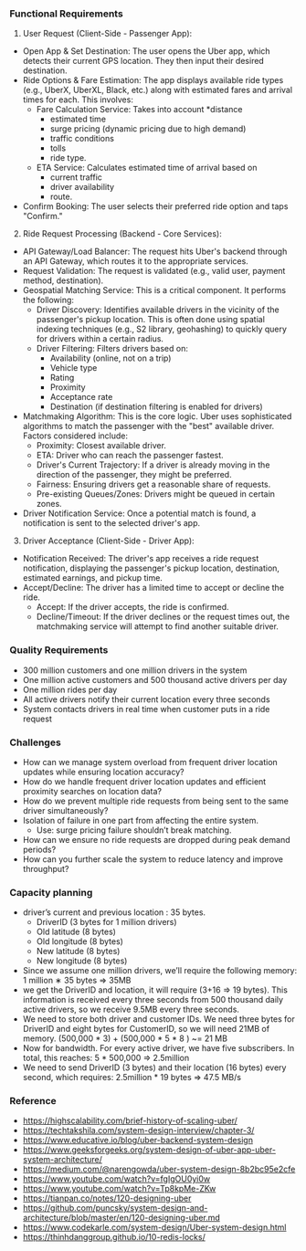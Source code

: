 ### Functional Requirements
1. User Request (Client-Side - Passenger App):
* Open App & Set Destination: The user opens the Uber app, which detects their current GPS location. They then input their desired destination.
* Ride Options & Fare Estimation: The app displays available ride types (e.g., UberX, UberXL, Black, etc.) along with estimated fares and arrival times for each. This involves:
    * Fare Calculation Service: Takes into account 
        *distance
        * estimated time
        * surge pricing (dynamic pricing due to high demand)
        * traffic conditions
        * tolls
        * ride type.
    * ETA Service: Calculates estimated time of arrival based on
        * current traffic
        * driver availability
        * route.
* Confirm Booking: The user selects their preferred ride option and taps "Confirm."

2. Ride Request Processing (Backend - Core Services):
* API Gateway/Load Balancer: The request hits Uber's backend through an API Gateway, which routes it to the appropriate services.
* Request Validation: The request is validated (e.g., valid user, payment method, destination).
* Geospatial Matching Service: This is a critical component. It performs the following:
    * Driver Discovery: Identifies available drivers in the vicinity of the passenger's pickup location. This is often done using spatial indexing techniques (e.g., S2 library, geohashing) to quickly query for drivers within a certain radius.
    * Driver Filtering: Filters drivers based on:
        * Availability (online, not on a trip)
        * Vehicle type
        * Rating
        * Proximity
        * Acceptance rate
        * Destination (if destination filtering is enabled for drivers)
* Matchmaking Algorithm: This is the core logic. Uber uses sophisticated algorithms to match the passenger with the "best" available driver. Factors considered include:
    * Proximity: Closest available driver.
    * ETA: Driver who can reach the passenger fastest.
    * Driver's Current Trajectory: If a driver is already moving in the direction of the passenger, they might be preferred.
    * Fairness: Ensuring drivers get a reasonable share of requests.
    * Pre-existing Queues/Zones: Drivers might be queued in certain zones.
* Driver Notification Service: Once a potential match is found, a notification is sent to the selected driver's app.
  
3. Driver Acceptance (Client-Side - Driver App):
* Notification Received: The driver's app receives a ride request notification, displaying the passenger's pickup location, destination, estimated earnings, and pickup time.
* Accept/Decline: The driver has a limited time to accept or decline the ride.
    * Accept: If the driver accepts, the ride is confirmed.
    * Decline/Timeout: If the driver declines or the request times out, the matchmaking service will attempt to find another suitable driver.

### Quality Requirements
* 300 million customers and one million drivers in the system
* One million active customers and 500 thousand active drivers per day
* One million rides per day
* All active drivers notify their current location every three seconds
* System contacts drivers in real time when customer puts in a ride request

### Challenges
* How can we manage system overload from frequent driver location updates while ensuring location accuracy?
* How do we handle frequent driver location updates and efficient proximity searches on location data?
* How do we prevent multiple ride requests from being sent to the same driver simultaneously?
* Isolation of failure in one part from affecting the entire system.
    * Use: surge pricing failure shouldn’t break matching.
* How can we ensure no ride requests are dropped during peak demand periods?
* How can you further scale the system to reduce latency and improve throughput?

### Capacity planning
* driver’s current and previous location :  35 bytes.
    * DriverID (3 bytes for 1 million drivers)
    * Old latitude (8 bytes)
    * Old longitude (8 bytes)
    * New latitude (8 bytes)
    * New longitude (8 bytes)
* Since we assume one million drivers, we’ll require the following memory:
 1 million ∗ 35 bytes => 35MB
* we get the DriverID and location, it will require (3+16 => 19 bytes). This information is received every three seconds from 500 thousand daily active drivers, so we receive 9.5MB every three seconds.
* We need to store both driver and customer IDs. We need three bytes for DriverID and eight bytes for CustomerID, so we will need 21MB of memory.
(500,000 * 3) + (500,000 * 5 * 8 ) ~= 21 MB
* Now for bandwidth. For every active driver, we have five subscribers. In total, this reaches:
5 * 500,000 => 2.5million
* We need to send DriverID (3 bytes) and their location (16 bytes) every second, which requires:
2.5million * 19 bytes => 47.5 MB/s

### Reference
- https://highscalability.com/brief-history-of-scaling-uber/
- https://techtakshila.com/system-design-interview/chapter-3/
- https://www.educative.io/blog/uber-backend-system-design
- https://www.geeksforgeeks.org/system-design-of-uber-app-uber-system-architecture/
- https://medium.com/@narengowda/uber-system-design-8b2bc95e2cfe
- https://www.youtube.com/watch?v=fgIgOU0yi0w
- https://www.youtube.com/watch?v=Tp8kpMe-ZKw
- https://tianpan.co/notes/120-designing-uber
- https://github.com/puncsky/system-design-and-architecture/blob/master/en/120-designing-uber.md
- https://www.codekarle.com/system-design/Uber-system-design.html
- https://thinhdanggroup.github.io/10-redis-locks/



